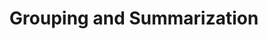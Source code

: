 ---
linktitle: Grouping and Summarization
title: Grouping and Summarization
sitemap:
  priority: 1.0
---